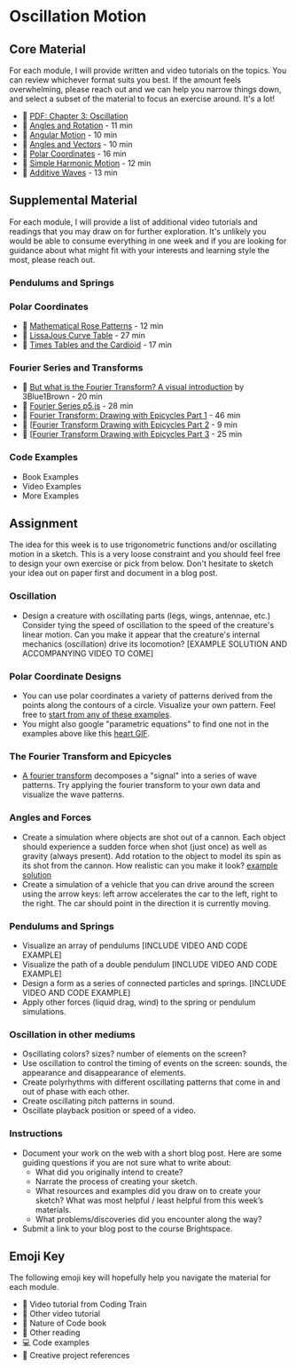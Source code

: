 # Oscillation Motion

## Core Material

For each module, I will provide written and video tutorials on the topics. You can review whichever format suits you best. If the amount feels overwhelming, please reach out and we can help you narrow things down, and select a subset of the material to focus an exercise around. It's a lot!

- 📗 [PDF: Chapter 3: Oscillation](https://drive.google.com/file/d/16FLmR995lyDChKBUmp4qYdb1et6TdV0t/view?usp=sharing)
- 🚂 [Angles and Rotation](https://youtu.be/DMg-WRfNB60?list=PLRqwX-V7Uu6ZV4yEcW3uDwOgGXKUUsPOM) - 11 min
- 🚂 [Angular Motion](https://youtu.be/i2ROE_mAhU0?list=PLRqwX-V7Uu6ZV4yEcW3uDwOgGXKUUsPOM) - 10 min
- 🚂 [Angles and Vectors](https://youtu.be/oXwCVDXS2Lg?list=PLRqwX-V7Uu6ZV4yEcW3uDwOgGXKUUsPOM) - 10 min
- 🚂 [Polar Coordinates](https://youtu.be/O5wjXoFrau4?list=PLRqwX-V7Uu6ZV4yEcW3uDwOgGXKUUsPOM) - 16 min
- 🚂 [Simple Harmonic Motion](https://youtu.be/m463X1cqV6s?list=PLRqwX-V7Uu6ZV4yEcW3uDwOgGXKUUsPOM) - 12 min
- 🚂 [Additive Waves](https://youtu.be/okfZRl4Xw-c?list=PLRqwX-V7Uu6ZV4yEcW3uDwOgGXKUUsPOM) - 13 min

## Supplemental Material

For each module, I will provide a list of additional video tutorials and readings that you may draw on for further exploration. It's unlikely you would be able to consume everything in one week and if you are looking for guidance about what might fit with your interests and learning style the most, please reach out.

### Pendulums and Springs

### Polar Coordinates

- 🚂 [Mathematical Rose Patterns](https://thecodingtrain.com/CodingChallenges/055-roses.html) - 12 min
- 🚂 [LissaJous Curve Table](https://thecodingtrain.com/CodingChallenges/116-lissajous.html) - 27 min
- 🚂 [Times Tables and the Cardioid](https://thecodingtrain.com/CodingChallenges/133-times-tables-cardioid.html) - 17 min

### Fourier Series and Transforms

- 🎥 [But what is the Fourier Transform? A visual introduction](https://youtu.be/spUNpyF58BY) by 3Blue1Brown - 20 min
- 🚂 [Fourier Series p5.js](https://thecodingtrain.com/CodingChallenges/125-fourier-series.html) - 28 min
- 🚂 [Fourier Transform: Drawing with Epicycles Part 1](https://thecodingtrain.com/CodingChallenges/130.1-fourier-transform-drawing.html) - 46 min
- 🚂 [[Fourier Transform Drawing with Epicycles Part 2](https://thecodingtrain.com/CodingChallenges/130.2-fourier-transform-drawing.html) - 9 min
- 🚂 [[Fourier Transform Drawing with Epicycles Part 3](https://thecodingtrain.com/CodingChallenges/130.3-fourier-transform-drawing.html) - 25 min

### Code Examples

- Book Examples
- Video Examples
- More Examples

## Assignment

The idea for this week is to use trigonometric functions and/or oscillating motion in a sketch. This is a very loose constraint and you should feel free to design your own exercise or pick from below. Don't hesitate to sketch your idea out on paper first and document in a blog post.

### Oscillation

- Design a creature with oscillating parts (legs, wings, antennae, etc.) Consider tying the speed of oscillation to the speed of the creature's linear motion. Can you make it appear that the creature's internal mechanics (oscillation) drive its locomotion? [EXAMPLE SOLUTION AND ACCOMPANYING VIDEO TO COME]

### Polar Coordinate Designs

- You can use polar coordinates a variety of patterns derived from the points along the contours of a circle. Visualize your own pattern. Feel free to [start from any of these examples](#polar-coordinates).
- You might also google "parametric equations" to find one not in the examples above like this [heart GIF](https://twitter.com/shiffman/status/1095764239665512453).

### The Fourier Transform and Epicycles

- [A fourier transform](https://github.com/nature-of-code/noc-syllabus-S19/tree/master/week03-oscillation#fourier-series-and-transforms) decomposes a "signal" into a series of wave patterns. Try applying the fourier transform to your own data and visualize the wave patterns.

### Angles and Forces

- Create a simulation where objects are shot out of a cannon. Each object should experience a sudden force when shot (just once) as well as gravity (always present). Add rotation to the object to model its spin as its shot from the cannon. How realistic can you make it look? [example solution](https://editor.p5js.org/natureofcode/sketches/H1E3qk5Lz)
- Create a simulation of a vehicle that you can drive around the screen using the arrow keys: left arrow accelerates the car to the left, right to the right. The car should point in the direction it is currently moving.

### Pendulums and Springs

- Visualize an array of pendulums [INCLUDE VIDEO AND CODE EXAMPLE]
- Visualize the path of a double pendulum [INCLUDE VIDEO AND CODE EXAMPLE]
- Design a form as a series of connected particles and springs. [INCLUDE VIDEO AND CODE EXAMPLE]
- Apply other forces (liquid drag, wind) to the spring or pendulum simulations.

### Oscillation in other mediums

- Oscillating colors? sizes? number of elements on the screen?
- Use oscillation to control the timing of events on the screen: sounds, the appearance and disappearance of elements.
- Create polyrhythms with different oscillating patterns that come in and out of phase with each other.
- Create oscillating pitch patterns in sound.
- Oscillate playback position or speed of a video.

### Instructions

- Document your work on the web with a short blog post. Here are some guiding questions if you are not sure what to write about:
  - What did you originally intend to create?
  - Narrate the process of creating your sketch.
  - What resources and examples did you draw on to create your sketch? What was most helpful / least helpful from this week’s materials.
  - What problems/discoveries did you encounter along the way?
- Submit a link to your blog post to the course Brightspace.

## Emoji Key

The following emoji key will hopefully help you navigate the material for each module.

- 🚂 Video tutorial from Coding Train
- 🎥 Other video tutorial
- 📗 Nature of Code book
- 📕 Other reading
- 💻 Code examples
- 🎨 Creative project references
